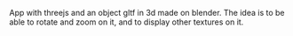 App with threejs and an object gltf in 3d made on blender. 
The idea is to be able to rotate and zoom on it, and to display other textures on it.
